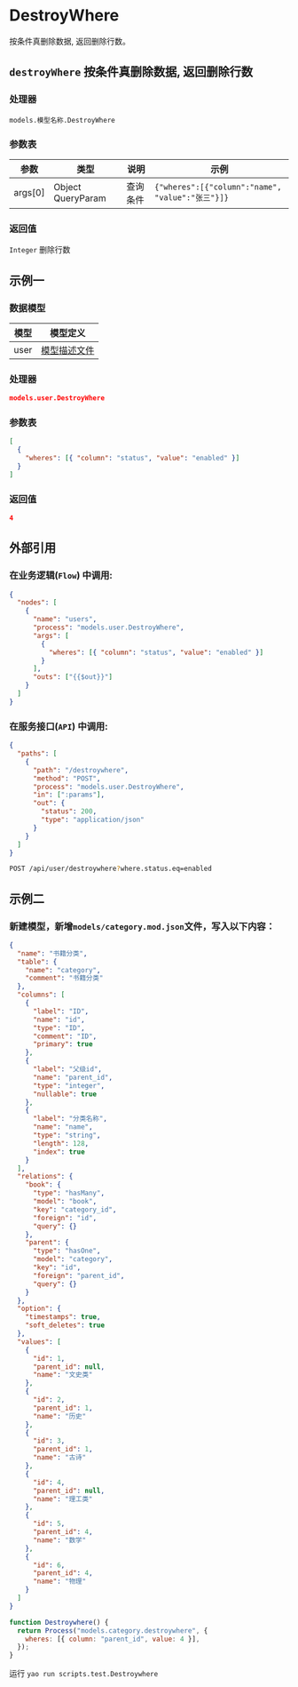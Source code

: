 # DestroyWhere

按条件真删除数据, 返回删除行数。

## `destroyWhere` 按条件真删除数据, 返回删除行数

### 处理器

`models.模型名称.DestroyWhere`

### 参数表

| 参数    | 类型              | 说明     | 示例                                             |
| ------- | ----------------- | -------- | ------------------------------------------------ |
| args[0] | Object QueryParam | 查询条件 | `{"wheres":[{"column":"name", "value":"张三"}]}` |

### 返回值

`Integer` 删除行数

## 示例一

### 数据模型

| 模型 | 模型定义                              |
| ---- | ------------------------------------- |
| user | [模型描述文件](../examples/user.json) |

### 处理器

```json
models.user.DestroyWhere
```

### 参数表

```json
[
  {
    "wheres": [{ "column": "status", "value": "enabled" }]
  }
]
```

### 返回值

```json
4
```

## 外部引用

### 在业务逻辑(`Flow`) 中调用:

```json
{
  "nodes": [
    {
      "name": "users",
      "process": "models.user.DestroyWhere",
      "args": [
        {
          "wheres": [{ "column": "status", "value": "enabled" }]
        }
      ],
      "outs": ["{{$out}}"]
    }
  ]
}
```

### 在服务接口(`API`) 中调用:

```json
{
  "paths": [
    {
      "path": "/destroywhere",
      "method": "POST",
      "process": "models.user.DestroyWhere",
      "in": [":params"],
      "out": {
        "status": 200,
        "type": "application/json"
      }
    }
  ]
}
```

```bash
POST /api/user/destroywhere?where.status.eq=enabled
```

## 示例二

### 新建模型，新增`models/category.mod.json`文件，写入以下内容：

```json
{
  "name": "书籍分类",
  "table": {
    "name": "category",
    "comment": "书籍分类"
  },
  "columns": [
    {
      "label": "ID",
      "name": "id",
      "type": "ID",
      "comment": "ID",
      "primary": true
    },
    {
      "label": "父级id",
      "name": "parent_id",
      "type": "integer",
      "nullable": true
    },
    {
      "label": "分类名称",
      "name": "name",
      "type": "string",
      "length": 128,
      "index": true
    }
  ],
  "relations": {
    "book": {
      "type": "hasMany",
      "model": "book",
      "key": "category_id",
      "foreign": "id",
      "query": {}
    },
    "parent": {
      "type": "hasOne",
      "model": "category",
      "key": "id",
      "foreign": "parent_id",
      "query": {}
    }
  },
  "option": {
    "timestamps": true,
    "soft_deletes": true
  },
  "values": [
    {
      "id": 1,
      "parent_id": null,
      "name": "文史类"
    },
    {
      "id": 2,
      "parent_id": 1,
      "name": "历史"
    },
    {
      "id": 3,
      "parent_id": 1,
      "name": "古诗"
    },
    {
      "id": 4,
      "parent_id": null,
      "name": "理工类"
    },
    {
      "id": 5,
      "parent_id": 4,
      "name": "数学"
    },
    {
      "id": 6,
      "parent_id": 4,
      "name": "物理"
    }
  ]
}
```

```javascript
function Destroywhere() {
  return Process("models.category.destroywhere", {
    wheres: [{ column: "parent_id", value: 4 }],
  });
}
```

运行 `yao run scripts.test.Destroywhere`
